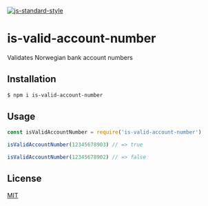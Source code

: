 [![js-standard-style](https://img.shields.io/badge/code%20style-standard-brightgreen.svg?style=flat)](https://github.com/feross/standard)

# is-valid-account-number

Validates Norwegian bank account numbers

## Installation

```sh
$ npm i is-valid-account-number
```

## Usage

```JavaScript
const isValidAccountNumber = require('is-valid-account-number')

isValidAccountNumber(12345678903) // => true

isValidAccountNumber(12345678902) // => false
```

## License

[MIT](LICENSE)